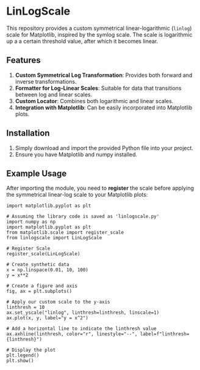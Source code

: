 # LinLogScale

This repository provides a custom symmetrical linear-logarithmic (`linlog`) scale for Matplotlib, inspired by the symlog scale. The scale is logarithmic up a a certain threshold value, after which it becomes linear.

## Features

1. **Custom Symmetrical Log Transformation**: Provides both forward and inverse transformations.
2. **Formatter for Log-Linear Scales**: Suitable for data that transitions between log and linear scales.
3. **Custom Locator**: Combines both logarithmic and linear scales.
4. **Integration with Matplotlib**: Can be easily incorporated into Matplotlib plots.

## Installation

1. Simply download and import the provided Python file into your project.
2. Ensure you have Matplotlib and numpy installed.

## Example Usage

After importing the module, you need to **register** the scale before applying the symmetrical linear-log scale to your Matplotlib plots:

```
import matplotlib.pyplot as plt

# Assuming the library code is saved as 'linlogscale.py'
import numpy as np
import matplotlib.pyplot as plt
from matplotlib.scale import register_scale
from linlogscale import LinLogScale

# Register Scale
register_scale(LinLogScale)

# Create synthetic data
x = np.linspace(0.01, 10, 100)
y = x**2

# Create a figure and axis
fig, ax = plt.subplots()

# Apply our custom scale to the y-axis
linthresh = 10
ax.set_yscale("linlog", linthresh=linthresh, linscale=1)
ax.plot(x, y, label="y = x^2")

# Add a horizontal line to indicate the linthresh value
ax.axhline(linthresh, color="r", linestyle="--", label=f"linthresh={linthresh}")

# Display the plot
plt.legend()
plt.show()
```

